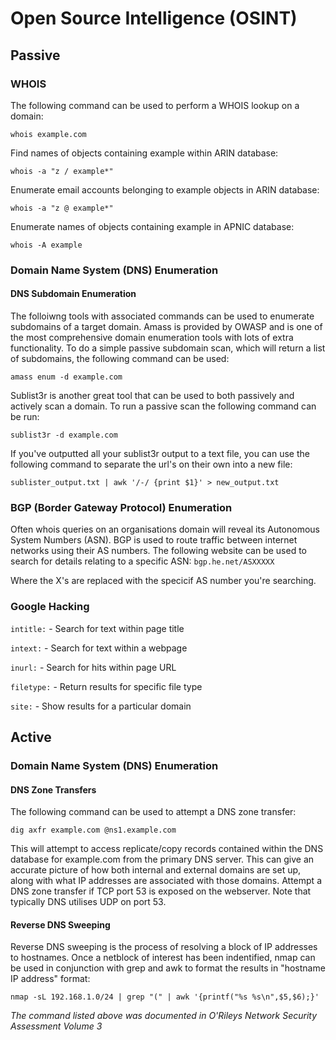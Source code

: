 # Open Source Intelligence (OSINT)

## Passive

### WHOIS

The following command can be used to perform a WHOIS lookup on a domain:

`whois example.com`

Find names of objects containing example within ARIN database:

`whois -a "z / example*"`

Enumerate email accounts belonging to example objects in ARIN database:

`whois -a "z @ example*"`

Enumerate names of objects containing example in APNIC database:

`whois -A example`

### Domain Name System (DNS) Enumeration


#### DNS Subdomain Enumeration

The folloiwng tools with associated commands can be used to enumerate subdomains of a target domain.  Amass is provided by OWASP and is one of the most comprehensive domain enumeration tools with lots of extra functionality. To do a simple passive subdomain scan, which will return a list of subdomains, the following command can be used:

`amass enum -d example.com`

Sublist3r is another great tool that can be used to both passively and actively scan a domain.  To run a passive scan the following command can be run:

`sublist3r -d example.com`

If you've outputted all your sublist3r output to a text file, you can use the following command to separate the url's on their own into a new file:

`sublister_output.txt | awk '/-/ {print $1}' > new_output.txt`

### BGP (Border Gateway Protocol) Enumeration

Often whois queries on an organisations domain will reveal its Autonomous System Numbers (ASN).  BGP is used to route traffic between internet networks using their AS numbers.  The following website can be used to search for details relating to a specific ASN:
`bgp.he.net/ASXXXXX`

Where the X's are replaced with the specicif AS number you're searching.

### Google Hacking

`intitle:`  - Search for text within page title

`intext:`   - Search for text within a webpage

`inurl:`    - Search for hits within page URL

`filetype:` - Return results for specific file type

`site:`     - Show results for a particular domain


## Active

### Domain Name System (DNS) Enumeration

#### DNS Zone Transfers

The following command can be used to attempt a DNS zone transfer:

`dig axfr example.com @ns1.example.com`

This will attempt to access replicate/copy records contained within the DNS database for example.com from the primary DNS server.  This can give an accurate picture of how both internal and external domains are set up, along with what IP addresses are associated with those domains.  Attempt a DNS zone transfer if TCP port 53 is exposed on the webserver.  Note that typically DNS utilises UDP on port 53.

#### Reverse DNS Sweeping

Reverse DNS sweeping is the process of resolving a block of IP addresses to hostnames.  Once a netblock of interest has been indentified, nmap can be used in conjunction with grep and awk to format the results in "hostname  IP address" format:

`nmap -sL 192.168.1.0/24 | grep "(" | awk '{printf("%s %s\n",$5,$6);}'`

*The command listed above was documented in O'Rileys Network Security Assessment Volume 3*

